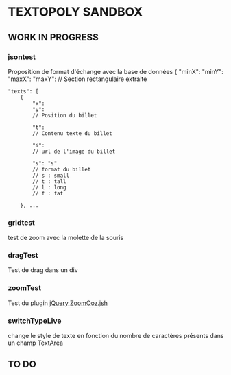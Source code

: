 # TEXTOPOLY SANDBOX

## WORK IN PROGRESS


### jsontest
Proposition de format d'échange avec la base de données
{
	"minX": 
	"minY": 
	"maxX": 
	"maxY": 
	// Section rectangulaire extraite
	
	"texts": [
		{
			"x":
			"y": 
			// Position du billet 
			
			"t": 
			// Contenu texte du billet
			
			"i":
			// url de l'image du billet 
			
			"s": "s"
			// format du billet 
			// s : small
			// t : tall
			// l : long
			// f : fat
			
		}, ...

### gridtest
test de zoom avec la molette de la souris

### dragTest
Test de drag dans un div

### zoomTest
Test du plugin [jQuery ZoomOoz.jsh](http://janne.aukia.com/zoomooz/)

### switchTypeLive
change le style de texte en fonction du nombre de caractères présents dans un champ TextArea

## TO DO
